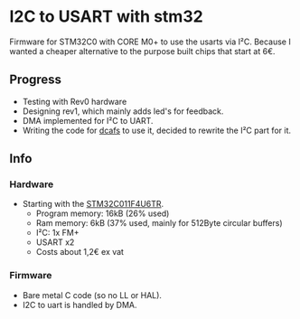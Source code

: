 # I2C to USART with stm32
Firmware for STM32C0 with CORE M0+ to use the usarts via I²C. 
Because I wanted a cheaper alternative to the purpose built chips that start at 6€.

## Progress
- Testing with Rev0 hardware
- Designing rev1, which mainly adds led's for feedback.
- DMA implemented for I²C to UART.
- Writing the code for [dcafs](https://github.com/michieltjampens/dcafs) to use it, decided to rewrite the I²C part for it.
    
## Info
### Hardware
- Starting with the [STM32C011F4U6TR](https://www.st.com/en/microcontrollers-microprocessors/stm32c011f4.html).
   - Program memory: 16kB (26% used)
   - Ram memory: 6kB (37% used, mainly for 512Byte circular buffers)
   - I²C: 1x FM+
   - USART x2
   - Costs about 1,2€ ex vat
### Firmware
- Bare metal C code (so no LL or HAL).
- I2C to uart is handled by DMA.
